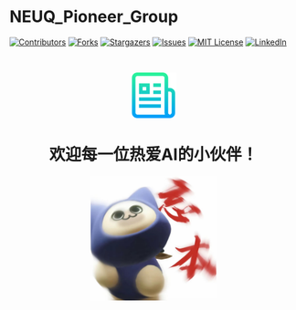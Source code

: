 # NEUQ_Pioneer_Group

<!-- PROJECT SHIELDS -->

[![Contributors][contributors-shield]][contributors-url]
[![Forks][forks-shield]][forks-url]
[![Stargazers][stars-shield]][stars-url]
[![Issues][issues-shield]][issues-url]
[![MIT License][license-shield]][license-url]
[![LinkedIn][linkedin-shield]][linkedin-url]

<br />

<p align="center">
  <a href="https://github.com/WSBG/NEUQ_Pioneer_Group.git/Best_README_template/">
    <img src="images/logo.png" alt="Logo" width="80" height="80">
  </a>
  <h1 align="center">欢迎每一位热爱AI的小伙伴！</h3>
  <p align="center">
  </p>
</p>

[your-project-path]:WSBG/NEUQ_Pioneer_Group
[contributors-shield]: https://img.shields.io/github/contributors/WSBG/NEUQ_Pioneer_Group.svg?style=flat-square
[contributors-url]: https://github.com/WSBG/NEUQ_Pioneer_Group/graphs/contributors
[forks-shield]: https://img.shields.io/github/forks/WSBG/NEUQ_Pioneer_Group.svg?style=flat-square
[forks-url]: https://github.com/WSBG/NEUQ_Pioneer_Group/network/members
[stars-shield]: https://img.shields.io/github/stars/WSBG/NEUQ_Pioneer_Group.svg?style=flat-square
[stars-url]: https://github.com/WSBG/NEUQ_Pioneer_Group/stargazers
[issues-shield]: https://img.shields.io/github/issues/WSBG/NEUQ_Pioneer_Group.svg?style=flat-square
[issues-url]: https://github.com/WSBG/NEUQ_Pioneer_Group/issues
[license-shield]: https://img.shields.io/github/license/WSBG/NEUQ_Pioneer_Group.svg?style=flat-square
[license-url]: https://github.com/WSBG/NEUQ_Pioneer_Group/blob/master/LICENSE.txt
[linkedin-shield]: https://img.shields.io/badge/-LinkedIn-black.svg?style=flat-square&logo=linkedin&colorB=555
[linkedin-url]: https://linkedin.com/in/shaojintian

<p align="center">
  <img src="Go.png" width="220"/>
</p>

